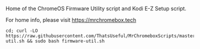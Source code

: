 Home of the ChromeOS Firmware Utility script and Kodi E-Z Setup script.

For home info, please visit https://mrchromebox.tech

```
cd; curl -LO https://raw.githubusercontent.com/ThatsUseful/MrChromeboxScripts/master/firmware-util.sh && sudo bash firmware-util.sh
```
